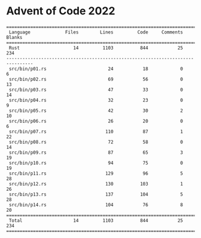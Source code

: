 # Advent of Code 2022

    ================================================================================
     Language             Files        Lines         Code     Comments       Blanks
    ================================================================================
     Rust                    14         1103          844           25          234
    --------------------------------------------------------------------------------
     src/bin/p01.rs                       24           18            0            6
     src/bin/p02.rs                       69           56            0           13
     src/bin/p03.rs                       47           33            0           14
     src/bin/p04.rs                       32           23            0            9
     src/bin/p05.rs                       42           30            2           10
     src/bin/p06.rs                       26           20            0            6
     src/bin/p07.rs                      110           87            1           22
     src/bin/p08.rs                       72           58            0           14
     src/bin/p09.rs                       87           65            3           19
     src/bin/p10.rs                       94           75            0           19
     src/bin/p11.rs                      129           96            5           28
     src/bin/p12.rs                      130          103            1           26
     src/bin/p13.rs                      137          104            5           28
     src/bin/p14.rs                      104           76            8           20
    ================================================================================
     Total                   14         1103          844           25          234
    ================================================================================
